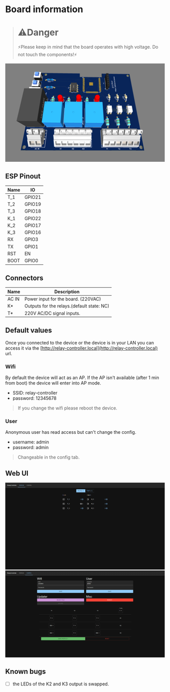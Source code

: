 # Board information

> # ⚠️Danger
>⚡Please keep in mind that the board operates with high voltage. Do not touch the components!⚡

![board](./doc/board.png)

## ESP Pinout
| Name | IO     |
|------|--------|
| T_1  | GPIO21 |
| T_2  | GPIO19 |
| T_3  | GPIO18 |
| K_1  | GPIO22 |
| K_2  | GPIO17 |
| K_3  | GPIO16 |
| RX   | GPIO3  |  
| TX   | GPIO1  |
| RST  | EN     |
| BOOT | GPIO0  |

## Connectors
| Name  | Description                                |
|-------|--------------------------------------------|
| AC IN | Power input for the board. (220VAC)        |
| K*    | Outputs for the relays.(default state: NC) |
| T*    | 220V AC/DC signal inputs.                  |

## Default values
Once you connected to the device or the device is in your LAN you can access it via the [http://relay-controller.local](http://relay-controller.local) url.

### Wifi
By default the device will act as an AP. If the AP isn't available (after 1 min from boot) the device will enter into AP mode. 
* SSID: relay-controller
* password: 12345678
> If you change the wifi please reboot the device.
### User
Anonymous user has read access but can't change the config.
* username: admin
* password: admin
> Changeable in the config tab.

## Web UI
![board](./doc/status_tab.png)
![board](./doc/config_tab.png)

## Known bugs
- [ ] the LEDs of the K2 and K3 output is swapped.
